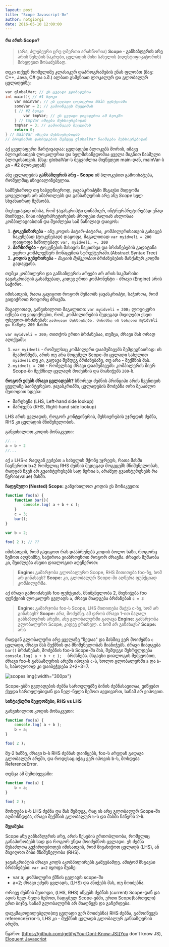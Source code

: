 ```yaml
---
layout: post
title: "Scope Javascript-ში"
author: notgiorgi
date: 2016-05-10 12:00:00
---
```


#### **რა არის Scope?**

> (არა, პლებეური ცრუ ღმერთი არასწორია)
**Scope - განსაზღვრის არე** არის წესების ნაკრები, ცვლადის მისი სახელის (იდენტიფიკატორის) მიხედვით მოსაძებნად.

თუკი თქვენ რომელიმე კლასიკურ დაპროგრამების ენას ფლობთ (მაგ: C++, Java, C# და ა.შ.) ალბათ გსმენიათ ლოკალურ და გლობალურ ცვლადებზე:

```c++
var globalVar; // ეს ცვლადი გლობალურია
int main(){ // #1 ბლოკი
    var mainVar; // ეს ცვლადი ლოკალურია main ფუნქციაში
    someVar = 2; // გამოიწვევს შეცდომას
    { // #2 ბლოკი
        var tmpVar; // ეს ცვლადი ლოკალურია ამ ბლოკში
    } // tmpVar იშლება მეხსიერებიდან
    tmpVar = 3; // გამოიწვევს შეცდომას
    return 0;
} // mainVar იშლება მეხსიერებიდან
// პროგრამის დასრულების შემდეგ globalVar წაიშლება მეხსიერებიდან
```

აქ ყველაფერი მარტივადაა: ცვლადები ბლოკებს შორის, იმავე ბლოკისათვის ლოკალურია და ხელმისაწვდომია ყველა შიგნით ჩასმული ბლოკისათვის. (მაგ: globalVar-ს შეგვიძლია მივწვდეთ main-დან, mainVar-ს კი - #2 ბლოკიდან)

ანუ ცვლადების **განსაზღვრის არე - Scope** იმ ბლოკებით გამოიხატება, რომელშიც ინიციალიზებულია.

სამწუხაროდ თუ საბედნიეროდ, ჯავასკრიპტში მსგავსი მიდგომა ყოველთვის არ ამართლებს და განსაზღვრის არე ანუ *Scope* სულ სხვანაირად მუშაობს.

მიუხედავად იმისა, რომ ჯავასკრიპტი დინამიურ, ინტრერპრეტირებად ენად მიიჩნევა, მისი ინტერპრეტირების პროცესი ძალიან ახლოსაა კომპილაციასთან და შეიძლება სამ ნაწილად დაიყოს:

 1. **ტოკენიზირება** - ანუ კოდის პატარ-პატარა, კომპილერისათვის გასაგებ ნაკუწებად (ტოკენებად) დაყოფა, მაგალითად `var myidveli = 200` დაიყოფა ნაწილებად: `var, myidveli, =, 200`
 2. **პარსირება** - ტოკენების მასივის წაკითხვა და ბრძანებების გადატანა უფრო კომპლექსურ მონაცემთა სტრუქტურაში.(Abstract Syntax Tree)
 3. **კოდის გენერირება** - *მაგიის მეშვეობით* ბრძანებების მანქანურ კოდში გადაყვანა.

თუმცა კომპილერი და განსაზღვრის არეები არ არის საკმარისი ჯავასკრიპტის გასაშვებად, კიდევ ერთი კომპონენტი - ძრავი (Engine) არის საჭირო.

იმისათვის, რათა გავიგოთ როგორ მუშაობს ჯავასკრიპტი, საჭიროა, რომ ვიფიქროთ როგორც ძრავმა.

მაგალითად, განვიხილოთ მაგალითი: `var myidveli = 200;` ლოგიკური იქნება თუ ვიფიქრებთ, რომ, კომპილირების შედეგად მივიღებთ ესეთ ფსევდო-ბრძანებას:
`გამოყავი მეხსიერება, მონიშნე ის სახელით myidveli და ჩაწერე 200 მასში`

`var myidveli = 200;` თითქოს ერთი ბრძანებაა, თუმცა, ძრავი მას ორად აღიქვამს:

1. `var myidveli` - რომელსაც კომპილერი დაამუშავებს შემდეგნაირად: ის შეამოწმებს, არის თუ არა მოცემულ Scope-ში ცვლადი სახელით `myidveli` თუ კი, გადავა შემდეგ ბრძანებაზე, თუ არა - შექმნის მას.
2. `myidveli = 200` - რომელსაც ძრავი დაამუშავებს: კომპილერის მიერ Scope-ში შექმნილ ცვლადს მოძებნის და მიანიჭებს `200`-ს.

**როგორ ეძებს ძრავი ცვლადებს?**
სწორედ ძებნის პრინციპი არის ჩვენთვის ყველაზე საინტერესო. ჯავასკრიპში, ცვლადების მოძებნა ორი შესაძლო მეთოდით ხდება:

 - მარცხენა (LHS, Left-hand side lookup)
 - მარჯვენა (RHS, Right-hand side lookup)

LHS არის ცვლადის, როგორ კონტეინერის, მეხსიერების უჯრედის ძებნა, RHS კი ცვლადის მნიშვნელობის.

განვიხილოთ კოდის მონაკვეთი:

```js
//...
a = b + 2
//...
```

აქ `a` LHS-ა რადგან ვეძებთ `a` სახელის მქონე უჯრედს, რათა მასში ჩავწეროთ b+2 რომელიც RHS ძებნის შედეგად მოგვცემს მნიშვნელობას, რადგან ჩვენ არ გვაინტერესებს სად წერია `b`, არამედ გვაინტერესებს რა წერია(value) მასში.


**ჩადგმული (Nested) Scope:**
განვიხილოთ კოდის ეს მონაკვეთი:

```js
function foo(a) {
    function bar(){
        console.log( a + b + c );
    }
    c = 3;
    bar();
}

var b = 2;

foo( 2 ); // ??
```

იმისათვის, რომ გავიგოთ რას დააბრუნებს კოდის ბოლო ხაზი, როგორც ზემოთ აღვნიშნე, საჭიროა ვიაზროვნოთ როგორ ძრავმა.
ძრავის მუშაობა კი, შეიძლება ასეთი დიალოგით აღვწეროთ:

> **Engine:** გამარჯობა გლობალურო Scope, RHS მითითება foo-ზე, ხომ არ გინახავს?
> **Scope:** კი, გლობალურ Scope-ში აღწერა ფუნქციად კომპილერმა.

აქ ძრავი გამოიძახებს foo ფუნქციას, მნიშვნელობა 2, მიენიჭება foo ფუნქციის ლოკალურ ცვლადს `a`, ძრავი მიადგება ბრძანებას `c = 3`

> **Engine:** გამარჯობა foo-ს Scope, LHS მითითება მაქვს c-ზე, ხომ არ გინახავს?
> **Scope:** არა, მოძებნე.
ამ დროს ძრავი 1-ით მაღალ განსაზღვრის არეში, ანუ გლობალურში გადავა
> **Engine:** გამარჯობა გლობალურო Scope, კიდევ ერთხელ. c ხომ არ გინახავს?
> **Scope:** არა

რადგან გლობალური არე ყველაზე "ზედაა" და მასშიც ვერ მოიძებნა `c` ცვლადი, ძრავი მას შექმნის და მნიშვნელობას მიანიჭებს.  ძრავი მიადგება `bar()` ბრძანებას, მოძებნის foo-ს Scope-ში მას, შემდეგი შესრულდება `console.log( a + b + c );  ` ბრძანება. მსგავსი დიალოგის მეშვეობით, ძრავი foo-ს განსაზღვრის არეში იპოვის `c`-ს, ხოლო გლობალურში `a` და `b`-ს, საბოლოოდ კი დაიბეჭდება 2+2+3=7.

![scopes img](http://i.imgur.com/wtZeQyy.png){:width="300px"}

Scope-ებში ცვლადების ძებნა სართულებზე ბინის ძებნასავითაა, ვიწყებთ ქვედა სართულებიდან და ნელ-ნელა ზემოთ ავდივართ, სანამ არ ვიპოვით.

**სინტაქსური შეცდომები, RHS vs LHS**

განვიხილოთ კოდის მონაკვეთი:

```js
function foo(a) {
    console.log( a + b );
    b = a;
}

foo( 2 );
```

მე-2 ხაზზე, ძრავი b-ს RHS ძებნას დაიწყებს, foo-ს არედან გადავა გლობალურ არეში, და როდესაც იქაც ვერ იპოვის b-ს,  მოხდება ReferenceError.

თუმცა ამ შემთხვევაში:

```js
function foo(a) {
    b = a;
}

foo( 2 );
```

მოხდება `b`-ს LHS ძებნა და მას შემდეგ, რაც ის არც გლობალურ Scope-ში აღმოჩნდება, ძრავი შექმნის გლობალურ `b`-ს და მასში ჩაწერს 2-ს.

**შეჯამება:**

Scope ანუ განსაზღვრის არე, არის წესების ერთობლიობა, რომელიც განაპირობებს სად და როგორ უნდა მოიძებნოს ცვლადი.
ეს ძებნა შესაძლოა გვჭირდებოდეს იმისათვის, რომ მივანიჭოთ ცვლადს (LHS), ან მივიღოთ მისი მნიშვნელობა (RHS).

ჯავასკრიპტის ძრავი კოდს აკომპილირებს გაშვებამდე. ამიტომ მსგავსი ბრძანებები: `var a=2` იყოფა შუაზე:

 - var a; კომპილერი ქმნის ცვლადს scope-ში
 - a=2; ძრავი ეძებს ცვლადს, (LHS) და ანიჭებს მას, თუ მოიძებნა.

ორივე ძებნის მეთოდი, (LHS, RHS) იწყებს ძებნას (current) Scope-დან და ადის ნელ-ნელა ზემოთ, ჩადგმულ Scope-ებში, ერთი Scope(სართული) ერთ ბიჯზე. სანამ გლობალურს არ მიაღწევს და გაჩერდება.

დაუკმაყოფილებელი(თუ ცვლადი ვერ მოიძებნა) RHS ძებნა, გამოიწვევს referenceError-ს, LHS კი - შექმნის ცვლადს გლობალურ განსაზღვრის არეში.

წყარო:  [https://github.com/getify/You-Dont-Know-JS](You don't know JS), [Eloquent Javascript](http://eloquentjavascript.net)</a>
